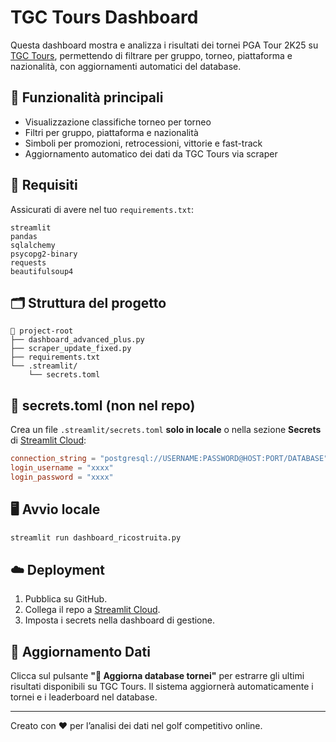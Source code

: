 # TGC Tours Dashboard

Questa dashboard mostra e analizza i risultati dei tornei PGA Tour 2K25 su [TGC Tours](https://www.tgctours.com), permettendo di filtrare per gruppo, torneo, piattaforma e nazionalità, con aggiornamenti automatici del database.

## 🚀 Funzionalità principali

- Visualizzazione classifiche torneo per torneo
- Filtri per gruppo, piattaforma e nazionalità
- Simboli per promozioni, retrocessioni, vittorie e fast-track
- Aggiornamento automatico dei dati da TGC Tours via scraper

## 🧩 Requisiti

Assicurati di avere nel tuo `requirements.txt`:
```
streamlit
pandas
sqlalchemy
psycopg2-binary
requests
beautifulsoup4
```

## 🗂️ Struttura del progetto

```
📁 project-root
├── dashboard_advanced_plus.py
├── scraper_update_fixed.py
├── requirements.txt
└── .streamlit/
    └── secrets.toml
```

## 🔐 secrets.toml (non nel repo)

Crea un file `.streamlit/secrets.toml` **solo in locale** o nella sezione **Secrets** di [Streamlit Cloud](https://streamlit.io/cloud):

```toml
connection_string = "postgresql://USERNAME:PASSWORD@HOST:PORT/DATABASE"
login_username = "xxxx"
login_password = "xxxx"
```

## 🖥️ Avvio locale

```bash
streamlit run dashboard_ricostruita.py
```

## ☁️ Deployment

1. Pubblica su GitHub.
2. Collega il repo a [Streamlit Cloud](https://streamlit.io/cloud).
3. Imposta i secrets nella dashboard di gestione.

## 🧩 Aggiornamento Dati

Clicca sul pulsante **"🔄 Aggiorna database tornei"** per estrarre gli ultimi risultati disponibili su TGC Tours. Il sistema aggiornerà automaticamente i tornei e i leaderboard nel database.

---

Creato con ❤️ per l’analisi dei dati nel golf competitivo online.
